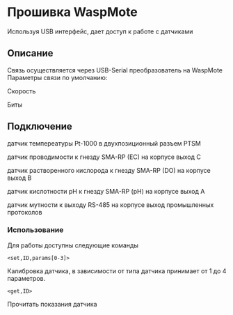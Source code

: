 # Прошивка WaspMote

Используя USB интерфейс, дает доступ к работе с датчиками

## Описание

Связь осуществляется через USB-Serial преобразователь на WaspMote
Параметры связи по умолчанию:

Скорость

Биты

## Подключение
датчик темпереатуры Pt-1000 в двухпозиционный разъем PTSM 

датчик проводимости к гнезду SMA-RP (EC) на корпусе выход C

датчик растворенного кислорода  к гнезду SMA-RP (DO)  на корпусе выход B

датчик кислотности pH к гнезду SMA-RP (pH) на корпусе выход A

датчик мутности к выходу RS-485 на корпусе выход промышленных протоколов 

### Использование

Для работы доступны следующие команды

```
<set,ID,params[0-3]>
```
Калибровка датчика, в зависимости от типа датчика принимает от 1 до 4 параметров.

```
<get,ID>
```
Прочитать показания датчика
